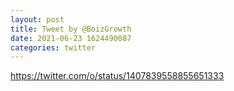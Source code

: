 ```yaml
--- 
layout: post 
title: Tweet by @BoizGrowth 
date: 2021-06-23 1624490087 
categories: twitter 
--- 
```

https://twitter.com/o/status/1407839558855651333